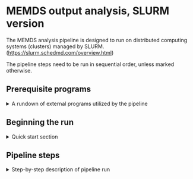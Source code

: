 
# MEMDS output analysis, SLURM version

The MEMDS analysis pipeline is designed to run on distributed computing systems (clusters) managed by SLURM.
(https://slurm.schedmd.com/overview.html)

The pipeline steps need to be run in sequential order, unless marked otherwise.

## Prerequisite programs
<details>
<summary> A rundown of external programs utilized by the pipeline </summary>
<p></p>

The easiest way to organize and install all pipeline dependencies is through the Conda package manager.

#### Install miniconda: https://docs.conda.io/en/latest/miniconda.html
#### Install bioconda: https://bioconda.github.io

#### Use Conda to create environment with the following programs:
*conda create -n modules3  python=2.7  bwa cutadapt fastqc pear perl picard pysam biopython samtools seqtk trimmomatic*

#### Check that all the programs are present in the newly created environment (program version might be different):
biopython   1.73\
bwa         0.7.17\
cutadapt    1.18\
fastqc      0.11.9\
pear        0.9.6\
perl        5.32.1\
pysam       0.15.3\
python      2.7.15\
samtools    1.6\
seqtk       1.3\
trimmomatic 0.39

If the user does not wish to use a package manager, all the programs listed above can be manually downloaded and installed from their respective websites. However, in this case, program locations must be added to the $PATH environment variable to ensure that the pipeline scripts can detect them.
</details>

## Beginning the run
<details>
<summary> Quick start section </summary>
<p></p>

#### a) Prepare the parameter files needed to run the pipeline, as outlined in the **"Parameter_file_preparation"** guide.
#### b) Use the "MEMDS_pipeline_wrapper" script to run desired pipeline steps.
#### c) Alternatively, navigate to the pipeline scripts folder and run them directly. Note that the scripts might produce an error if activated from outside their folder.
</details>

## Pipeline steps
<details>
<summary> Step-by-step description of pipeline run </summary>
<p></p>

### 1) Joining partial \*.fastq files (if data is separated across several lanes):
a) **Prepare:** fastq_merging/samples_table_0.txt\
b) **Run:** *bash concatenate_partfiles.sh*\
c) **Check** output file "fastq_merging/samples_table_0.sh.concat.sh". Make sure it doesn't include comments indicating errors.\
d) **Run**: *srun bash fastq_merging/samples_table_0.sh.concat.sh*\
e) **Check**: concatenated output files to ensure that no data is missing.

### 2) Organizing parameter files:
a) **Prepare in the "config_files" folder**: params_1.sh; samples_table.txt; factors_table.txt\
b) In the **sequences directory** (as listed in **params_1.sh**), prepare reference fasta files. Each reference file should contain single reference sequence. All reference files should have the extension **.fa**.\
c) **Run**: \
   *bash setting_1-PE.sh* (Paired-end data) **or**\
   *bash setting_1-SE.sh* (Single-end data)\
d) **Check**: output file **config_files/samples_table.sh**. Make sure it contains all parameter data and doesn't include comments indicating errors.

### 3) Quality control and merging (for paired-end data):
a) **Run**: \
    *bash filter-PE4.sh $i* ($i is a number 1 to 5 (5 is optional)) for paired-end data **or**\
    *bash filter-SE4.sh $i* ($i is a number 1 to 4 (4 is optional)) for single-end data.\
   **Note**: All steps are running on Slurm. The steps should be run in a sequential manner; **don't start** a new step before completion of the previous one!\
b) In each step check that the jobs are completed on the grid using **"sacct"** command.\
c) **Check** the output at each step:\
   **step 1:** Check Fastqc \*.html output for quality analysis of the raw data.\
   **step 2: For paired-end data only.** Check Pear results (merged fastq files). Check **\*.assembled.info** file for the percentage of reads that were merged.\
   **step 3:** Check quality-filtered fastq files - Cutadapt and Trimmomatic output - and log files. Each filtered fastq can be viewed with the tool "less" in Linux.\
   **step 4:** Check Fastqc \*.html output for quality analysis of the filtered data.\
   **step 5: Optional.** Check subsampled reads' data for "sanity checks" in the **"tests"** directory.

### 4) Separating barcode and gene sequences:
a) **Run:** *bash trim7.sh 1*\
b) **Check** that the jobs are completed on the grid using **"sacct"** command.\
c) **Check** in the **filtered** directory trimming information files: **\*.trimmed.barcodes** files (correctly trimmed), **\*.wrongId.barcodes** files (unexpected identifiers), and **\*.trimmed.log** files (stating percentage of reads with correct identifiers).\
d) **Check** that correct barcode sequences are recognized by the script and that most reads in the data contain correct barcodes.

### 5) Sorting paralogous genes based on unique sequence signature:
a) **Run:** *bash sort2.sh 1*\
b) **Check** that the jobs are completed on the grid using **"sacct"** command.\
c) **Check** sorted fastq files in the **"sorted"** directory. The **\*.others.fastq** files contain reads that couldn't be matched to either gene of origin.

### 6) Mapping filtered, trimmed and sorted reads to reference:
a) **Run:** *bash bwa9.sh 1*\
b) **Check** that dictionary files are generated for each **\*.fa** file in the **reference sequence directory**.\
c) **Run:** *bash bwa9.sh 2*\
d) **Check** that the jobs are completed on the grid using **"sacct"** command.\
e) **Check** that read-reference alignment files (**\*.sam** and **\*.bam**) are created in the **"mapping"** directory for each sorted fastq file.

### 7) Adjusting mapping results so they can be viewed with IGV viewer:
a) **Run:** *bash create_dummy_genome5.sh 1*\
b) Check the **\*.barcode.fasta** files are created in the **"mapping"** direcory.\
c) After this stage, all files for visual inspection of the alignments by IGV should be ready in the **"mapping"** directory: **\*.bam**, **\*.bam.bai**, **\*.barcode.fasta**.

### 8) Detecting potential mutations per primary-barcode family:
a) **Run:** *bash sam_to_mutation-table_5.2.sh 1*\
b) **Check** that the jobs are completed on the grid using **"sacct"** command.\
c) **Check** the resulting output mutation tables (**\*.mutationFrequncyPerBarcode.txt**) and log files (**\*.mutationFrequncyPerBarcode.log.txt**) in the **"tables.BC3cutoff1"** directory. The log files list number of reads analyzed in each sorted fastq file for mutation presence.\
d) **Check** **"tag-BC3_missing"** output mutation tables for analysis of reads lacking secondary barcode, if the option is enabled in the script.

### 9) Detecting potential mutations and their quality per read:
a) **Run:** *bash sam_to_mutation-list-3.sh 1*\
b) **Check** that the jobs are completed on the grid using **"sacct"** command.\
c) **Check** the resulting output mutation tables (**\*.mutations.txt**) and log files (**\*.log.txt**) in the **"mutations"** directory. The log files list number of reads analyzed in each sorted fastq file for mutation presence.\
   **Note**: The log files produced in this step should be identical to the log files produced in Step 8, since both scripts use same filters when analyzing reads.

### 10a) Collating mutation data per primary-barcode family:
a) **Run:** *bash consensus_15.1.sh 1*\
b) **Check** that the jobs are completed on the grid using **"sacct"** command.\
c) **Check** the resulting summary tables in the **"tables_consensus.BC3cutoff1"** directory. In these tables all mutation information per primary-barcode family presented in a single row, as a semi-colon separated lists.  

### 10b) Generating consensus mutation tables:
a) **Run:** *bash consensus_15.1.sh 2*\
b) **Check** that the jobs are completed on the grid using **"sacct"** command.\
c) **Check** the resulting consensus tables in the **"tables_consensus.BC3cutoff1"** directory. Consensus tables list mutation profiles of each primary-bracode read family, after filtering them through a defined set of cutoff criteria.\
   Mutations passing the combined cutoff criteria are shown as is. Ambigous positions where both mutation and wild-type reads do not pass the combined cutoff criteria are shown as 'N'. Read families where all mutations are rejected, but wild-type reads pass the combined cutoff criteria at these positions are considered wild-type ('WT').
</details>
